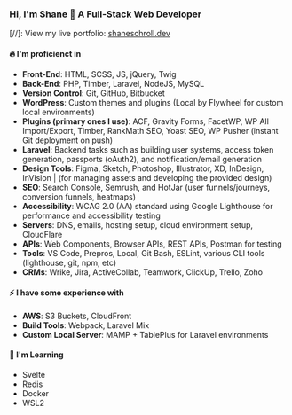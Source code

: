 ### Hi, I'm Shane 👋 A Full-Stack Web Developer
[//]: View my live portfolio: [shaneschroll.dev](https://shaneschroll.dev/)

#### 🔥 I'm proficienct in
- **Front-End**: HTML, SCSS, JS, jQuery, Twig
- **Back-End**: PHP, Timber, Laravel, NodeJS, MySQL
- **Version Control**: Git, GitHub, Bitbucket
- **WordPress**: Custom themes and plugins (Local by Flywheel for custom local environments)
- **Plugins (primary ones I use)**: ACF, Gravity Forms, FacetWP, WP All Import/Export, Timber, RankMath SEO, Yoast SEO, WP Pusher (instant Git deployment on push)
- **Laravel**: Backend tasks such as building user systems, access token generation, passports (oAuth2), and notification/email generation
- **Design Tools**: Figma, Sketch, Photoshop, Illustrator, XD, InDesign, InVision | (for managing assets and developing the provided design)
- **SEO**: Search Console, Semrush, and HotJar (user funnels/journeys, conversion funnels, heatmaps)
- **Accessibility**: WCAG 2.0 (AA) standard using Google Lighthouse for performance and accessibility testing
- **Servers**: DNS, emails, hosting setup, cloud environment setup, CloudFlare
- **APIs**: Web Components, Browser APIs, REST APIs, Postman for testing
- **Tools**: VS Code, Prepros, Local, Git Bash, ESLint, various CLI tools (lighthouse, git, npm, etc)
- **CRMs**: Wrike, Jira, ActiveCollab, Teamwork, ClickUp, Trello, Zoho

#### ⚡ I have some experience with
- **AWS**: S3 Buckets, CloudFront
- **Build Tools**: Webpack, Laravel Mix
- **Custom Local Server**: MAMP + TablePlus for Laravel environments

#### 🍵 I'm Learning
- Svelte
- Redis
- Docker
- WSL2